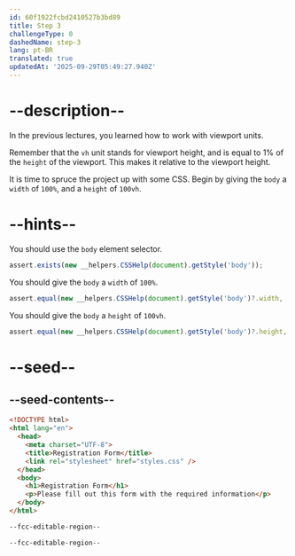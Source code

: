 ```yaml
---
id: 60f1922fcbd2410527b3bd89
title: Step 3
challengeType: 0
dashedName: step-3
lang: pt-BR
translated: true
updatedAt: '2025-09-29T05:49:27.940Z'
---
```


# --description--

In the previous lectures, you learned how to work with viewport units.

Remember that the `vh` unit stands for viewport height, and is equal to 1% of the `height` of the viewport. This makes it relative to the viewport height.

It is time to spruce the project up with some CSS. Begin by giving the `body` a `width` of `100%`, and a `height` of `100vh`.

# --hints--

You should use the `body` element selector.

```js
assert.exists(new __helpers.CSSHelp(document).getStyle('body'));
```

You should give the `body` a `width` of `100%`.

```js
assert.equal(new __helpers.CSSHelp(document).getStyle('body')?.width, '100%');
```

You should give the `body` a `height` of `100vh`.

```js
assert.equal(new __helpers.CSSHelp(document).getStyle('body')?.height, '100vh');
```

# --seed--

## --seed-contents--

```html
<!DOCTYPE html>
<html lang="en">
  <head>
    <meta charset="UTF-8">
    <title>Registration Form</title>
    <link rel="stylesheet" href="styles.css" />
  </head>
  <body>
    <h1>Registration Form</h1>
    <p>Please fill out this form with the required information</p>
  </body>
</html>
```

```css
--fcc-editable-region--

--fcc-editable-region--
```

